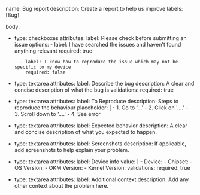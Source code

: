 name: Bug report
description: Create a report to help us improve
labels: [Bug]

body:
  - type: checkboxes
    attributes:
       label: Please check before submitting an issue
       options:
          - label: I have searched the issues and haven't found anything relevant
            required: true
            
          - label: I know how to reproduce the issue which may not be specific to my device
            required: false


  - type: textarea
    attributes:
        label: Describe the bug
        description: A clear and concise description of what the bug is
    validations:
        required: true
      

  - type: textarea
    attributes:
        label: To Reproduce
        description: Steps to reproduce the behaviour
        placeholder: |
          - 1. Go to '...'
          - 2. Click on '....'
          - 3. Scroll down to '....'
          - 4. See error
          

  - type: textarea
    attributes:
        label: Expected behavior
        description: A clear and concise description of what you expected to happen.
    
    
  - type: textarea
    attributes:
        label: Screenshots
        description: If applicable, add screenshots to help explain your problem.
        
        
  - type: textarea
    attributes:
        label: Device info
        value: |
          - Device:
          - Chipset:
          - OS Version:
          - OKM Version:
          - Kernel Version:
    validations:
        required: true


  - type: textarea
    attributes:
        label: Additional context
        description: Add any other context about the problem here.
